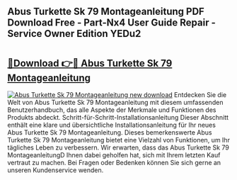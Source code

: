 ## Abus Turkette Sk 79 Montageanleitung PDF Download Free - Part-Nx4 User Guide Repair - Service Owner Edition YEDu2

# <h2><a href="http://df7k0wf.blite.top/?on=Abus+Turkette+Sk+79+Montageanleitung">🔗Download 👉🔴 Abus Turkette Sk 79 Montageanleitung</a></h2>

[![Abus Turkette Sk 79 Montageanleitung new download](https://i.imgur.com/lujVjoI.png)](http://df7k0wf.blite.top/?on=Abus+Turkette+Sk+79+Montageanleitung)
Entdecken Sie die Welt von Abus Turkette Sk 79 Montageanleitung mit diesem umfassenden Benutzerhandbuch, das alle Aspekte der Merkmale und Funktionen des Produkts abdeckt. Schritt-für-Schritt-Installationsanleitung Dieser Abschnitt enthält eine klare und übersichtliche Installationsanleitung für Ihr neues Abus Turkette Sk 79 Montageanleitung. Dieses bemerkenswerte Abus Turkette Sk 79 Montageanleitung bietet eine Vielzahl von Funktionen, um Ihr tägliches Leben zu verbessern. Wir erwarten, dass das Abus Turkette Sk 79 MontageanleitungD Ihnen dabei geholfen hat, sich mit Ihrem letzten Kauf vertraut zu machen. Bei Fragen oder Bedenken können Sie sich gerne an unseren Kundenservice wenden.
